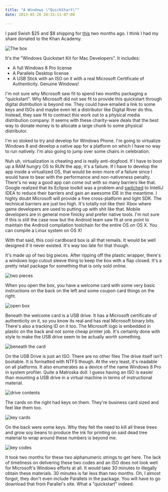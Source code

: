 ```yaml
---
title: "A Windows \"QuickStart\""
date: 2013-05-26 20:33:11-07:00

---
```


I paid Swish $25 and $8 shipping for [this](http://www.swish.com/details/devkit/) two months ago. I think I had my
share donated to the Khan Academy.

![The box](http://i.imgur.com/z7qGS87l.jpg)

It's the "Windows Quickstart Kit for Mac Developers". It includes:

 * A full Windows 8 Pro license
 * A Parallels Desktop license
 * A USB Stick with an ISO on it with a real Microsoft Certificate of Authenticity. Genuine Windows!

I'm not sure why Microsoft saw fit to spend two months packaging a "quickstart". Why Microsoft did not see fit to
provide this quickstart through digital distribution is beyond me. They could have emailed a link to some keys and
ISOs and maybe even let a distributor like Digital River do this. Instead, they saw fit to contract this work out to
a physical media distribution company. It seems with these charity-ware deals that the best way to donate money is to
 allocate a large chunk to some physical distributor.

I'm so stoked to try and develop for Windows Phone. I'm going to virtualize Windows 8 and develop a native app for
 a platform on which I have no way to run natively. I'm also going to jump over some chairs in celebration.

Nuh uh, virtualization is cheating and is really anti-dogfood. If I have to boot up a RAM hungry OS to RUN the app,
it's a failure. If I have to develop the app inside a virtualized OS, that would be even more of a failure since I
would have to bear with the performance and non-nativeness penalty. There's no way a good app can come out with so
many barriers like that. Google realized that its Eclipse toolkit was a problem and
[switched](http://developer.android.com/sdk/installing/studio.html)
to IntelliJ IDEA to reduce their barriers and gain an awesome IDE in the meantime. I highly doubt Microsoft will
provide a free cross-platform and light SDK. The technical barriers are just too high. It's totally not like their
Xbox where game developers are used to putting up with shit like that. Mobile developers are in general more finicky
and prefer native tools. I'm not sure if this is still the case now but the Android team saw fit at one point to
maintain the Android compilation toolchain for the entire OS *on* OS X. You can compile a Linux system on OS X!

With that said, this cool cardboard box is all that remails. It would be well designed if it never existed. It's way
too late for that though.

It's made up of two big pieces. After ripping off the plastic wrapper, there's a windows logo cutout sleeve thing to
keep the box with a flap closed. It's a pretty retail package for something that is only sold online.

![two pieces](http://i.imgur.com/nCjAZpBl.jpg)

When you open the box, you have a welcome card with some very basic instructions on the back on the left and some
coupon card things on the right.

![open box](http://i.imgur.com/FJrX3dRl.jpg)

Beneath the welcome card is a USB drive. It has a Microsoft certificate of authenticity on it,
so you know its real and has real Microsoft binary bits. There's also a tracking ID on it too. The Microsoft logo is
embedded in plastic on the back and not some cheap printer job. It's certainly done with style to make the USB drive
seem to be actually worth something.

![beneath the card](http://i.imgur.com/Zi1uMTEl.jpg)

On the USB Drive is just an ISO. There are no other files The drive itself isn't bootable. It is formatted with NTFS
though. At the very least, it's readable on all platforms. It also enumerates as a device of the name Windows 8 Pro
in system profiler. Quite a Matroska doll. I guess having an ISO is easier than mounting a USB drive in a virtual
machine in terms of instructional material.

![drive contents](http://i.imgur.com/EU88hUcl.png)

The cards on the right had keys on them. They're business card sized and feel like them too.

![key cards](http://i.imgur.com/QmrlJ29l.jpg?1)

On the back were some keys. Why they felt the need to kill all these trees and grow soy beans to produce the ink for
printing on said dead tree material to wrap around these numbers is beyond me.

![key codes](http://i.imgur.com/8wNFNm2l.jpg)

It took two months for these two alphanumeric strings to get here. The lack of timeliness on delivering these two
codes and an ISO does not look well for Microsoft's Windows efforts at all. It would take 30 minutes to illegally
obtain these materials. 30 minutes is far less than two months. Oh, I almost forgot,
they don't even include Parallels in the package. You will have to go download that from Parallel's site.
What a "quickstart" indeed.
